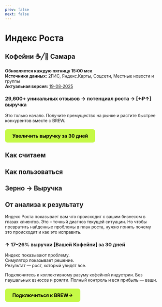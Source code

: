 ```yaml
---
prev: false
next: false
---
```


# Индекс Роста

## Кофейни ☕️╱🚀 Самара

**Обновляется каждую пятницу 15:00 мск** <br>
**Источники данных:** 2ГИС, Яндекс.Карты, Соцсети, Местные новости и группы <br>
**Актуальная версия:** [19-08-2025](/radar/index-smr/changelog/19-08-2025) <br>

### 29,600+ уникальных отзывов → потенциал роста → [+₽↑] выручка

Это только начало. Получите премущество на рынке и растите быстрее конкурентов вместе с BREW.

<div class="start-button-container">
  <a href="/radar/index-smr/overview#от-анализа-к-результату" class="btn btn-primary" rel="noopener noreferrer">Увеличить выручку за 30 дней</a>
</div>

<IndexSMRTest />

## Как считаем
<GrowthIndexMethod />

## Как пользоваться
<IndexGuide />

## Зерно → Выручка
<CoffeeGlossaryTabs />

## От анализа к результату

Индекс Роста показывает вам что происходит с вашим бизнесом в глазах клиентов. Это – точный диагноз текущей ситуации. Но чтобы превратить найденные проблемы в план роста, нужно понять почему это происходит и как это исправить.

<IndexPlans />

### ↑ 17–26% выручки [Вашей Кофейни] за 30 дней

Индекс показывают проблему. <br>
Симулятор показывает решение. <br>
Результат — рост, который увидят все. <br>

Подключитесь к коллективному разуму кофейной индустрии. Без паушальных взносов и роялти. Полный контроль и вся прибыль — ваши.

<div class="start-button-container">
  <a href="/brew/membership" class="btn btn-primary" rel="noopener noreferrer">Подключиться к BREW→</a>
</div>

<style>
/* --- ОБЩИЕ СТИЛИ ДЛЯ ВСЕХ КНОПОК --- */
.btn {
  display: inline-block;
  padding: 12px 24px;
  border-radius: 8px;
  font-weight: 700;
  font-size: 16px;
  text-align: center;
  text-decoration: none;
  transition: all 0.3s ease;
  cursor: pointer;
  border: none;
  margin: 10px 0;
}

.btn:hover {
  transform: translateY(-2px);
  text-decoration: none !important;
}

/* --- СТИЛЬ ОСНОВНОЙ КНОПКИ (ЯРКАЯ) --- */
.btn-primary {
  background-color: #C5F946; /* Яркий лаймовый */
  color: #000 !important;
}

.btn-primary:hover {
  background-color: #347b6c; /* Темный при наведении */
  color: white !important;
}

/* --- Контейнер для отдельной кнопки --- */
.start-button-container {
  margin: 20px 0;
  text-align: left;
}

.start-button-container .btn {
  display: inline-block;
  margin: 0;
}
</style>
